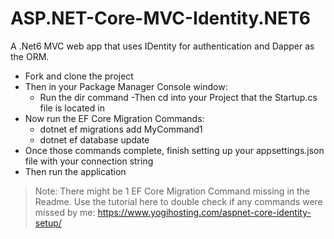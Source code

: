 # ASP.NET-Core-MVC-Identity.NET6

A .Net6 MVC web app that uses IDentity for authentication and Dapper as the ORM.

- Fork and clone the project
- Then in your Package Manager Console window:
  - Run the dir command
  -Then cd into your Project that the Startup.cs file is located in
- Now run the EF Core Migration Commands:
  - dotnet ef migrations add MyCommand1
  - dotnet ef database update
- Once those commands complete, finish setting up your appsettings.json file with your connection string
- Then run the application

> Note: There might be 1 EF Core Migration Command missing in the Readme. Use the tutorial here to double check if any commands were missed by me: https://www.yogihosting.com/aspnet-core-identity-setup/
